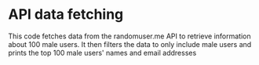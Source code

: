 # API data fetching
This code fetches data from the randomuser.me API to retrieve information about 100 male users. It then filters the data to only include male users and prints the top 100 male users' names and email addresses
